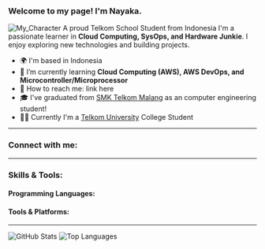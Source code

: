 ###  Welcome to my page! I'm Nayaka.
![My_Character]([https://your-public-link-to-the-gif.gif](https://cdn.discordapp.com/attachments/1023987822090276926/1355819022503120916/pixil-gif-drawing_1.gif?ex=67ea505c&is=67e8fedc&hm=d2f21d941b7a85425d995f6908728226f84abd98dd6915913e5818ecf0ed469a&))
A proud Telkom School Student from Indonesia
I'm a passionate learner in **Cloud Computing, SysOps, and Hardware Junkie**. I enjoy exploring new technologies and building projects.

- 🌍 I'm based in Indonesia
- 📖 I’m currently learning **Cloud Computing (AWS), AWS DevOps, and Microcontroller/Microprocessor**
- 📩 How to reach me: link here
- 🎓 I've graduated from [SMK Telkom Malang](https://smktelkom-mlg.sch.id/) as an computer engineering student!
- 👨‍🎓 Currently I'm a [Telkom University](https://telkomuniversity.ac.id/) College Student

---

### Connect with me:
---

### Skills & Tools:

#### Programming Languages:

#### Tools & Platforms:

---

![GitHub Stats](https://github-readme-stats.vercel.app/api?username=Kikicl124&show_icons=true&theme=tokyonight)
![Top Languages](https://github-readme-stats.vercel.app/api/top-langs/?username=Kikicl124&layout=compact&theme=tokyonight)
